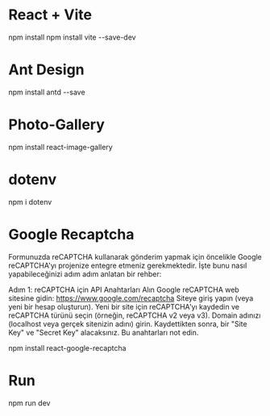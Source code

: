 # React + Vite
npm install
npm install vite --save-dev


# Ant Design
npm install antd --save

# Photo-Gallery
npm install react-image-gallery

# dotenv
npm i dotenv

# Google Recaptcha
Formunuzda reCAPTCHA kullanarak gönderim yapmak için öncelikle Google reCAPTCHA'yı projenize entegre etmeniz gerekmektedir. İşte bunu nasıl yapabileceğinizi adım adım anlatan bir rehber:

Adım 1: reCAPTCHA için API Anahtarları Alın
Google reCAPTCHA web sitesine gidin: https://www.google.com/recaptcha
Siteye giriş yapın (veya yeni bir hesap oluşturun).
Yeni bir site için reCAPTCHA'yı kaydedin ve reCAPTCHA türünü seçin (örneğin, reCAPTCHA v2 veya v3).
Domain adınızı (localhost veya gerçek sitenizin adını) girin.
Kaydettikten sonra, bir "Site Key" ve "Secret Key" alacaksınız. Bu anahtarları not edin.

npm install react-google-recaptcha


# Run
npm run dev